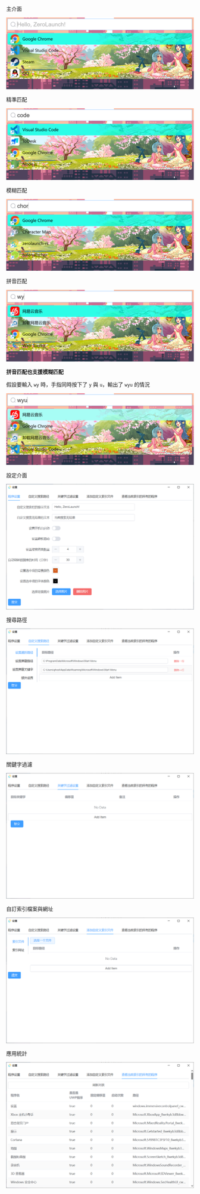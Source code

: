 主介面

![主界面](主界面.png)

精準匹配

![精准匹配](精准匹配.png)

模糊匹配

![模糊匹配](模糊匹配.png)

拼音匹配

![拼音匹配](拼音匹配.png)

**拼音匹配也支援模糊匹配**

假設要輸入 `wy` 時，手指同時按下了 `y` 與 `u`，輸出了 `wyu` 的情況

![拼音模糊匹配](拼音模糊匹配.png)

設定介面

![设置界面](设置界面.png)

搜尋路徑

![搜索路径](搜索路径.png)

關鍵字過濾

![关键字过滤](关键字过滤.png)

自訂索引檔案與網址

![自定义索引文件与网址](自定义索引文件与网址.png)

應用統計

![应用统计](应用统计.png)
